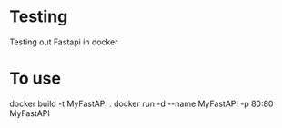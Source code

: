 # Testing
Testing out Fastapi in docker

# To use
docker build -t MyFastAPI . 
docker run -d --name MyFastAPI -p 80:80 MyFastAPI
